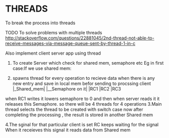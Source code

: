 # THREADS
To break the process into threads

TODO 
To solve problems with multiple threads
http://stackoverflow.com/questions/22881045/2nd-thread-not-able-to-receive-messages-via-message-queue-sent-by-thread-1-in-c

Also implement client server app using thread
1. To create Server which check for shared mem, semaphore etc 
Eg in first case:If we use shared mem:

2. spawns thread for every operation to recieve data when there is any new entry and save in local mem befor sending to procssing client
        |_Shared_mem| |__Semaphore on it| 
|RC1
|RC2
|RC3

when RC1 writes it lowers semaphore to 0 and then when server reads it it releases this Semaphore.
so there will be 4 threads for 4 operations
3.Main thread selects the thread to be created with switch case
now after completing the processing , the result is stored in another Shared mem

4.The sginal for that particular client is set
RC keeps waiting for the signal
When it receieves this signal it reads data from Shared mem



